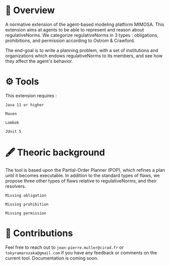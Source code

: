 # 🔎 Overview
A normative extension of the agent-based modeling platform MIMOSA. This extension aims at agents to be able to represent and reason about regulativeNorms. We categorize regulativeNorms in 3 types : obligations, prohibitions, and permission according to Ostrom &amp; Crawford. 

The end-goal is to write a planning problem, with a set of institutions and organizations which endows regulativeNorms to its members, and see how they affect the agent's behavior. 

# ⚙ Tools

This extension requires : 

`Java 11 or higher`

`Maven`

`Lombok`

`JUnit 5`

# 🖋 Theoric background

The tool is based upon the Partial-Order Planner (POP), which refines a plan until it becomes executable. In addition to the standard types of flaws, we propose three other types of flaws relative to regulativeNorms, and their resolvers.

`Missing obligation`

`Missing prohibition` 

`Missing permission`

# 🎤 Contributions

Feel free to reach out to `jean-pierre.muller@cirad.fr` or `tokyramarozaka@gmail.com` if you have any feedback or comments on the current tool. Documentation is coming soon. 
